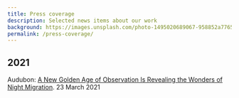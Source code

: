 ```yaml
---
title: Press coverage
description: Selected news items about our work
background: https://images.unsplash.com/photo-1495020689067-958852a7765e?ixid=MXwxMjA3fDB8MHxwaG90by1wYWdlfHx8fGVufDB8fHw%3D&ixlib=rb-1.2.1&auto=format&fit=crop&w=1000
permalink: /press-coverage/
---
```


## 2021

Audubon: [A New Golden Age of Observation Is Revealing the Wonders of Night Migration](https://www.audubon.org/node/366450). 23 March 2021
